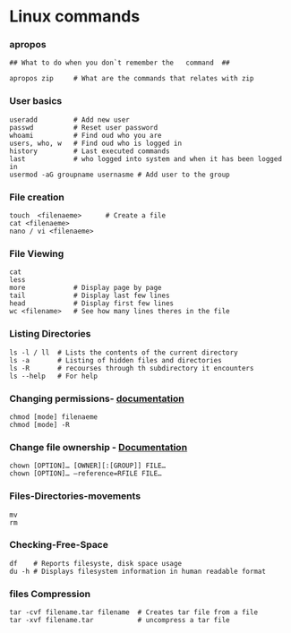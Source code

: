 # Linux commands

### apropos

```
## What to do when you don`t remember the   command  ##

apropos zip     # What are the commands that relates with zip
```

### User basics

```
useradd         # Add new user
passwd          # Reset user password
whoami          # Find oud who you are
users, who, w   # Find oud who is logged in
history         # Last executed commands
last            # who logged into system and when it has been logged in
usermod -aG groupname usernasme # Add user to the group
```

### File creation

```
touch  <filenaeme>      # Create a file
cat <filenaeme>
nano / vi <filenaeme>
```

### File Viewing

```
cat 
less
more            # Display page by page
tail            # Display last few lines
head            # Display first few lines
wc <filename>   # See how many lines theres in the file
```

### Listing Directories 

```
ls -l / ll  # Lists the contents of the current directory
ls -a       # Listing of hidden files and directories 
ls -R       # recourses through th subdirectory it encounters
ls --help   # For help
```

### Changing permissions- [documentation](https://www.pluralsight.com/blog/it-ops/linux-file-permissions)


```
chmod [mode] filenaeme
chmod [mode] -R 
```

### Change file ownership - [Documentation](https://www.geeksforgeeks.org/chown-command-in-linux-with-examples/)


```
chown [OPTION]… [OWNER][:[GROUP]] FILE…
chown [OPTION]… –reference=RFILE FILE…

```

### Files-Directories-movements


```
mv
rm
```

### Checking-Free-Space 


```
df    # Reports filesyste, disk space usage
du -h # Displays filesystem information in human readable format
```

### files Compression


```
tar -cvf filename.tar filename  # Creates tar file from a file
tar -xvf filename.tar           # uncompress a tar file
```

